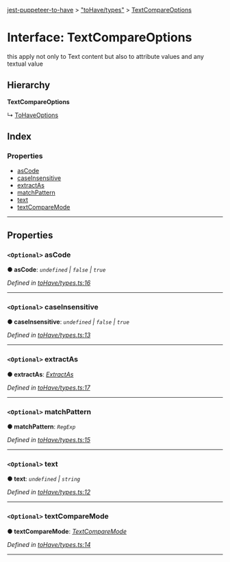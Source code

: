 [jest-puppeteer-to-have](../README.md) > ["toHave/types"](../modules/_tohave_types_.md) > [TextCompareOptions](../interfaces/_tohave_types_.textcompareoptions.md)

# Interface: TextCompareOptions

this apply not only to Text content but also to attribute values and any textual value

## Hierarchy

**TextCompareOptions**

↳  [ToHaveOptions](_tohave_types_.tohaveoptions.md)

## Index

### Properties

* [asCode](_tohave_types_.textcompareoptions.md#ascode)
* [caseInsensitive](_tohave_types_.textcompareoptions.md#caseinsensitive)
* [extractAs](_tohave_types_.textcompareoptions.md#extractas)
* [matchPattern](_tohave_types_.textcompareoptions.md#matchpattern)
* [text](_tohave_types_.textcompareoptions.md#text)
* [textCompareMode](_tohave_types_.textcompareoptions.md#textcomparemode)

---

## Properties

<a id="ascode"></a>

### `<Optional>` asCode

**● asCode**: *`undefined` \| `false` \| `true`*

*Defined in [toHave/types.ts:16](https://github.com/cancerberoSgx/jest-puppeteer-to-have/blob/d35cf7c/src/toHave/types.ts#L16)*

___
<a id="caseinsensitive"></a>

### `<Optional>` caseInsensitive

**● caseInsensitive**: *`undefined` \| `false` \| `true`*

*Defined in [toHave/types.ts:13](https://github.com/cancerberoSgx/jest-puppeteer-to-have/blob/d35cf7c/src/toHave/types.ts#L13)*

___
<a id="extractas"></a>

### `<Optional>` extractAs

**● extractAs**: *[ExtractAs](../modules/_tohave_types_.md#extractas)*

*Defined in [toHave/types.ts:17](https://github.com/cancerberoSgx/jest-puppeteer-to-have/blob/d35cf7c/src/toHave/types.ts#L17)*

___
<a id="matchpattern"></a>

### `<Optional>` matchPattern

**● matchPattern**: *`RegExp`*

*Defined in [toHave/types.ts:15](https://github.com/cancerberoSgx/jest-puppeteer-to-have/blob/d35cf7c/src/toHave/types.ts#L15)*

___
<a id="text"></a>

### `<Optional>` text

**● text**: *`undefined` \| `string`*

*Defined in [toHave/types.ts:12](https://github.com/cancerberoSgx/jest-puppeteer-to-have/blob/d35cf7c/src/toHave/types.ts#L12)*

___
<a id="textcomparemode"></a>

### `<Optional>` textCompareMode

**● textCompareMode**: *[TextCompareMode](../modules/_tohave_types_.md#textcomparemode)*

*Defined in [toHave/types.ts:14](https://github.com/cancerberoSgx/jest-puppeteer-to-have/blob/d35cf7c/src/toHave/types.ts#L14)*

___

